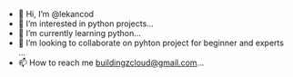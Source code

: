 - 👋 Hi, I’m @lekancod
- 👀 I’m interested in python projects...
- 🌱 I’m currently learning python...
- 💞️ I’m looking to collaborate on pyhton project for beginner and experts ...
- 📫 How to reach me buildingzcloud@gmail.com...

<!---
lekancod/lekancod is a ✨ special ✨ repository because its `README.md` (this file) appears on your GitHub profile.
You can click the Preview link to take a look at your changes.
--->
